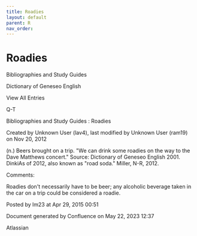 ```yaml
---
title: Roadies
layout: default
parent: R
nav_order:
---
```


# Roadies

Bibliographies and Study Guides

Dictionary of Geneseo English

View All Entries

Q-T

Bibliographies and Study Guides : Roadies

Created by  Unknown User (lav4), last modified by  Unknown User (ram19) on Nov 20, 2012

(n.) Beers brought on a trip. &quot;We can drink some roadies on the way to the Dave Matthews concert.&quot; Source: Dictionary of Geneseo English 2001. DinkiAs of 2012, also known as &quot;road soda.&quot; Miller, N-R, 2012.

Comments:

Roadies don't necessarily have to be beer; any alcoholic beverage taken in the car on a trip could be considered a roadie. 

Posted by lm23 at Apr 29, 2015 00:51

Document generated by Confluence on May 22, 2023 12:37

Atlassian
